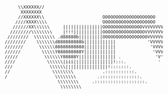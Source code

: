 <p align="center" font-weight="bold">

<pre>
     \\XXXXXX//
      XXXXXXXX
     //XXXXXX\\                      OOOOOOOOOOOOOOOOOOOO
    ////XXXX\\\\                     OOOOOOOOOOOOOOOOOOOO
   //////XX\\\\\\     |||||||||||||||OOOOOOOOOOOOOOOVVVVVVVVVVVVV
  ////////\\\\\\\\    |!!!|||||||||||OOOOOOOOOOOOOOOOVVVVVVVVVVV'
 ////////  \\\\\\\\ .d88888b|||||||||OOOOOOOOOOOOOOOOOVVVVVVVVV'
////////    \\\\\\\d888888888b||||||||||||            'VVVVVVV'
///////      \\\\\\88888888888||||||||||||             'VVVVV'
//////        \\\\\Y888888888Y||||||||||||              'VVV'
/////          \\\\\\Y88888Y|||||||||||||| .             'V'
////            \\\\\\|iii|||||||||||||||!:::.            '
///              \\\\\\||||||||||||||||!:::::::.
//                \\\\\\\\           .:::::::::::.
/                  \\\\\\\\        .:::::::::::::::.
                    \\\\\\\\     .:::::::::::::::::::.
                     \\\\\\\\
</pre>

</p>
